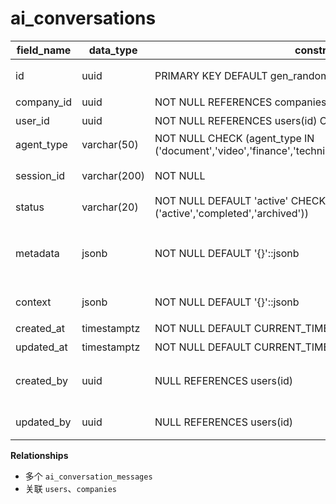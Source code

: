 # ai_conversations

| field_name | data_type | constraints | comment |
| --- | --- | --- | --- |
| id | uuid | PRIMARY KEY DEFAULT gen_random_uuid() | 会话唯一标识 |
| company_id | uuid | NOT NULL REFERENCES companies(id) ON DELETE CASCADE | 租户ID |
| user_id | uuid | NOT NULL REFERENCES users(id) ON DELETE CASCADE | 发起用户 |
| agent_type | varchar(50) | NOT NULL CHECK (agent_type IN ('document','video','finance','technical','legal','project','approval','hr')) | 代理类型 |
| session_id | varchar(200) | NOT NULL | Dify 会话标识 |
| status | varchar(20) | NOT NULL DEFAULT 'active' CHECK (status IN ('active','completed','archived')) | 会话状态 |
| metadata | jsonb | NOT NULL DEFAULT '{}'::jsonb | 元数据（模型、来源、会话标签） |
| context | jsonb | NOT NULL DEFAULT '{}'::jsonb | 对话上下文变量 |
| created_at | timestamptz | NOT NULL DEFAULT CURRENT_TIMESTAMP | 创建时间 |
| updated_at | timestamptz | NOT NULL DEFAULT CURRENT_TIMESTAMP | 更新时间 |
| created_by | uuid | NULL REFERENCES users(id) | 创建人（默认同 user_id） |
| updated_by | uuid | NULL REFERENCES users(id) | 最近更新人 |

**Relationships**
- 多个 `ai_conversation_messages`
- 关联 `users`、`companies`
